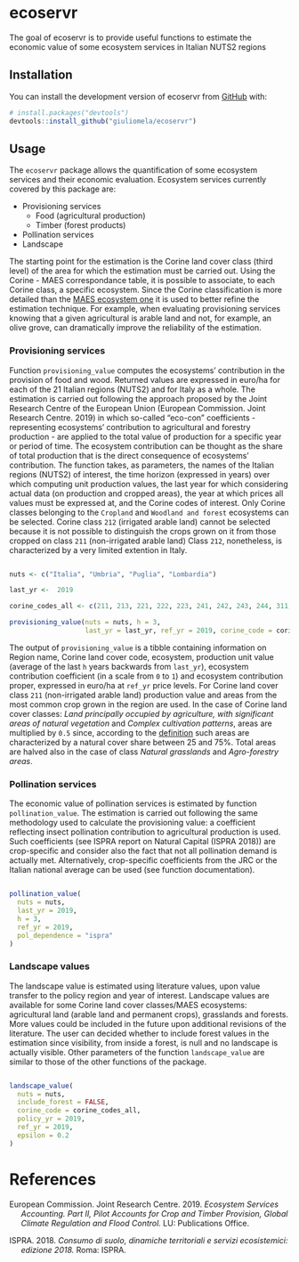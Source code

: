 
<!-- README.md is generated from README.Rmd. Please edit that file -->

# ecoservr

The goal of ecoservr is to provide useful functions to estimate the
economic value of some ecosystem services in Italian NUTS2 regions

## Installation

You can install the development version of ecoservr from
[GitHub](https://github.com/) with:

``` r
# install.packages("devtools")
devtools::install_github("giuliomela/ecoservr")
```

## Usage

The `ecoservr` package allows the quantification of some ecosystem
services and their economic evaluation. Ecosystem services currently
covered by this package are:

- Provisioning services
  - Food (agricultural production)
  - Timber (forest products)
- Pollination services
- Landscape

The starting point for the estimation is the Corine land cover class
(third level) of the area for which the estimation must be carried out.
Using the Corine - MAES correspondance table, it is possible to
associate, to each Corine class, a specific ecosystem. Since the Corine
classification is more detailed than the [MAES ecosystem
one](https://ec.europa.eu/environment/nature/knowledge/ecosystem_assessment/index_en.htm)
it is used to better refine the estimation technique. For example, when
evaluating provisioning services knowing that a given agricultural is
arable land and not, for example, an olive grove, can dramatically
improve the reliability of the estimation.

### Provisioning services

Function `provisioning_value` computes the ecosystems’ contribution in
the provision of food and wood. Returned values are expressed in euro/ha
for each of the 21 Italian regions (NUTS2) and for Italy as a whole. The
estimation is carried out following the approach proposed by the Joint
Research Centre of the European Union (European Commission. Joint
Research Centre. 2019) in which so-called “eco-con” coefficients -
representing ecosystems’ contribution to agricultural and forestry
production - are applied to the total value of production for a specific
year or period of time. The ecosystem contribution can be thought as the
share of total production that is the direct consequence of ecosystems’
contribution. The function takes, as parameters, the names of the
Italian regions (NUTS2) of interest, the time horizon (expressed in
years) over which computing unit production values, the last year for
which considering actual data (on production and cropped areas), the
year at which prices all values must be expressed at, and the Corine
codes of interest. Only Corine classes belonging to the `Cropland` and
`Woodland and forest` ecosystems can be selected. Corine class `212`
(irrigated arable land) cannot be selected because it is not possible to
distinguish the crops grown on it from those cropped on class `211`
(non-irrigated arable land) Class `212`, nonetheless, is characterized
by a very limited extention in Italy.

``` r

nuts <- c("Italia", "Umbria", "Puglia", "Lombardia")

last_yr <-  2019

corine_codes_all <- c(211, 213, 221, 222, 223, 241, 242, 243, 244, 311, 312, 313, 324)

provisioning_value(nuts = nuts, h = 3,
                   last_yr = last_yr, ref_yr = 2019, corine_code = corine_codes_all)
```

The output of `provisioning_value` is a tibble containing information on
Region name, Corine land cover code, ecosystem, production unit value
(average of the last `h` years backwards from `last_yr`), ecosystem
contribution coefficient (in a scale from `0` to `1`) and ecosystem
contribution proper, expressed in euro/ha at `ref_yr` price levels. For
Corine land cover class `211` (non-irrigated arable land) production
value and areas from the most common crop grown in the region are used.
In the case of Corine land cover classes: *Land principally occupied by
agriculture, with significant areas of natural vegetation* and *Complex
cultivation patterns*, areas are multiplied by `0.5` since, according to
the
[definition](https://land.copernicus.eu/user-corner/technical-library/corine-land-cover-nomenclature-guidelines/html/index-clc-242.html)
such areas are characterized by a natural cover share between 25 and
75%. Total areas are halved also in the case of class *Natural
grasslands* and *Agro-forestry areas*.

### Pollination services

The economic value of pollination services is estimated by function
`pollination_value`. The estimation is carried out following the same
methodology used to calculate the provisioning value: a coefficient
reflecting insect pollination contribution to agricultural production is
used. Such coefficients (see ISPRA report on Natural Capital (ISPRA
2018)) are crop-specific and consider also the fact that not all
pollination demand is actually met. Alternatively, crop-specific
coefficients from the JRC or the Italian national average can be used
(see function documentation).

``` r

pollination_value(
  nuts = nuts,
  last_yr = 2019,
  h = 3,
  ref_yr = 2019,
  pol_dependence = "ispra"
)
```

### Landscape values

The landscape value is estimated using literature values, upon value
transfer to the policy region and year of interest. Landscape values are
available for some Corine land cover classes/MAES ecosystems:
agricultural land (arable land and permanent crops), grasslands and
forests. More values could be included in the future upon additional
revisions of the literature. The user can decided whether to include
forest values in the estimation since visibility, from inside a forest,
is null and no landscape is actually visible. Other parameters of the
function `landscape_value` are similar to those of the other functions
of the package.

``` r

landscape_value(
  nuts = nuts,
  include_forest = FALSE,
  corine_code = corine_codes_all,
  policy_yr = 2019,
  ref_yr = 2019,
  epsilon = 0.2
)
```

# References

<div id="refs" class="references csl-bib-body hanging-indent">

<div id="ref-europeancommission.jointresearchcentre.2019"
class="csl-entry">

European Commission. Joint Research Centre. 2019. *Ecosystem Services
Accounting. Part II, Pilot Accounts for Crop and Timber Provision,
Global Climate Regulation and Flood Control.* LU: Publications Office.

</div>

<div id="ref-ispra2018" class="csl-entry">

ISPRA. 2018. *Consumo di suolo, dinamiche territoriali e servizi
ecosistemici: edizione 2018.* Roma: ISPRA.

</div>

</div>

